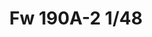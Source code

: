 ---
title: "Fw 190A-2 1/48"
price: 3600 
desc: "PROFIPACK, Fw 190A-2 1/48, razmera: 1/48"
img_path: "/assets/img/82146.jpg"
brand: EDUARD
available: false
special_offer: false
new: false
soon: false
cat: "Plasticne-Makete"
subcat: "PM-EDUARD"
subsubcat: ""
sifra: "82146"
---